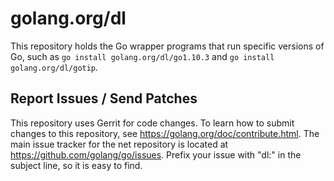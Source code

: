 # golang.org/dl

This repository holds the Go wrapper programs that run specific versions of Go, such
as `go install golang.org/dl/go1.10.3` and `go install golang.org/dl/gotip`.

## Report Issues / Send Patches

This repository uses Gerrit for code changes. To learn how to submit
changes to this repository, see https://golang.org/doc/contribute.html.
The main issue tracker for the net repository is located at
https://github.com/golang/go/issues. Prefix your issue with "dl:" in the
subject line, so it is easy to find.
